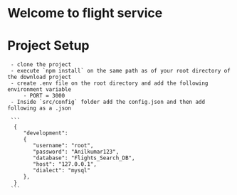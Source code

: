 # Welcome to flight service

# Project Setup

     - clone the project
     - execute `npm install` on the same path as of your root directory of the download project
     - create .env file on the root directory and add the following environment variable
         - PORT = 3000
     - Inside `src/config` folder add the config.json and then add following as a .json

     ```
      {
         "development":
         {
            "username": "root",
            "password": "Anilkumar123",
            "database": "Flights_Search_DB",
            "host": "127.0.0.1",
            "dialect": "mysql"
         },
      }
     ```
